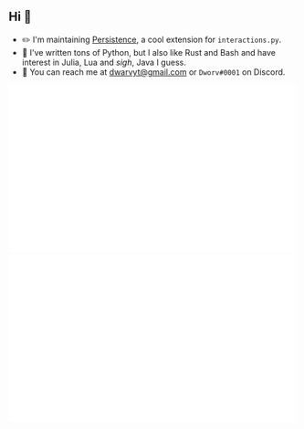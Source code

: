 ## Hi 👋
- ✏️ I'm maintaining [Persistence](https://github.com/interactions-py/persistence), a cool extension for `interactions.py`.
- 🧠 I've written tons of Python, but I also like Rust and Bash and have interest in Julia, Lua and *sigh*, Java I guess.
- 💬 You can reach me at dwarvyt@gmail.com or `Dworv#0001` on Discord.

![](https://raw.githubusercontent.com/Dworv/github-stats/master/generated/overview.svg#gh-dark-mode-only)
![](https://raw.githubusercontent.com/Dworv/github-stats/master/generated/languages.svg#gh-dark-mode-only)
